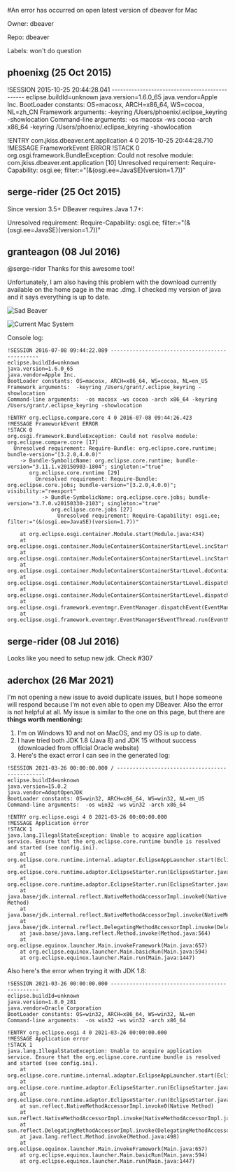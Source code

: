 #An error has occurred on open latest version of dbeaver for Mac

Owner: dbeaver

Repo: dbeaver

Labels: won't do question 

## phoenixg (25 Oct 2015)

!SESSION 2015-10-25 20:44:28.041 -----------------------------------------------
eclipse.buildId=unknown
java.version=1.6.0_65
java.vendor=Apple Inc.
BootLoader constants: OS=macosx, ARCH=x86_64, WS=cocoa, NL=zh_CN
Framework arguments:  -keyring /Users/phoenix/.eclipse_keyring -showlocation
Command-line arguments:  -os macosx -ws cocoa -arch x86_64 -keyring /Users/phoenix/.eclipse_keyring -showlocation

!ENTRY com.jkiss.dbeaver.ent.application 4 0 2015-10-25 20:44:28.710
!MESSAGE FrameworkEvent ERROR
!STACK 0
org.osgi.framework.BundleException: Could not resolve module: com.jkiss.dbeaver.ent.application [10]
  Unresolved requirement: Require-Capability: osgi.ee; filter:="(&(osgi.ee=JavaSE)(version=1.7))"


## serge-rider (25 Oct 2015)

Since version 3.5+ DBeaver requires Java 1.7+:

Unresolved requirement: Require-Capability: osgi.ee; filter:="(&(osgi.ee=JavaSE)(version=1.7))"


## granteagon (08 Jul 2016)

@serge-rider Thanks for this awesome tool!

Unfortunately, I am also having this problem with the download currently available on the home page in the mac .dmg.  I checked my version of java and it says everything is up to date.

![Sad Beaver](https://s3.amazonaws.com/f.cl.ly/items/0U1e351p0B3x201K3g02/Image%202016.07.08%209%3A58%3A55%20AM.png?v=8fe2d6e9)

![Current Mac System](https://s3.amazonaws.com/f.cl.ly/items/021E1J032l2u050J331X/Image%202016.07.08%2010%3A02%3A06%20AM.png?v=bc0c08fd)

Console log:

```
!SESSION 2016-07-08 09:44:22.089 -----------------------------------------------
eclipse.buildId=unknown
java.version=1.6.0_65
java.vendor=Apple Inc.
BootLoader constants: OS=macosx, ARCH=x86_64, WS=cocoa, NL=en_US
Framework arguments:  -keyring /Users/grant/.eclipse_keyring -showlocation
Command-line arguments:  -os macosx -ws cocoa -arch x86_64 -keyring /Users/grant/.eclipse_keyring -showlocation

!ENTRY org.eclipse.compare.core 4 0 2016-07-08 09:44:26.423
!MESSAGE FrameworkEvent ERROR
!STACK 0
org.osgi.framework.BundleException: Could not resolve module: org.eclipse.compare.core [17]
  Unresolved requirement: Require-Bundle: org.eclipse.core.runtime; bundle-version="[3.2.0,4.0.0)"
    -> Bundle-SymbolicName: org.eclipse.core.runtime; bundle-version="3.11.1.v20150903-1804"; singleton:="true"
       org.eclipse.core.runtime [29]
         Unresolved requirement: Require-Bundle: org.eclipse.core.jobs; bundle-version="[3.2.0,4.0.0)"; visibility:="reexport"
           -> Bundle-SymbolicName: org.eclipse.core.jobs; bundle-version="3.7.0.v20150330-2103"; singleton:="true"
              org.eclipse.core.jobs [27]
                Unresolved requirement: Require-Capability: osgi.ee; filter:="(&(osgi.ee=JavaSE)(version=1.7))"

    at org.eclipse.osgi.container.Module.start(Module.java:434)
    at org.eclipse.osgi.container.ModuleContainer$ContainerStartLevel.incStartLevel(ModuleContainer.java:1582)
    at org.eclipse.osgi.container.ModuleContainer$ContainerStartLevel.incStartLevel(ModuleContainer.java:1561)
    at org.eclipse.osgi.container.ModuleContainer$ContainerStartLevel.doContainerStartLevel(ModuleContainer.java:1533)
    at org.eclipse.osgi.container.ModuleContainer$ContainerStartLevel.dispatchEvent(ModuleContainer.java:1476)
    at org.eclipse.osgi.container.ModuleContainer$ContainerStartLevel.dispatchEvent(ModuleContainer.java:1)
    at org.eclipse.osgi.framework.eventmgr.EventManager.dispatchEvent(EventManager.java:230)
    at org.eclipse.osgi.framework.eventmgr.EventManager$EventThread.run(EventManager.java:340)
```


## serge-rider (08 Jul 2016)

Looks like you need to setup new jdk.
Check #307


## aderchox (26 Mar 2021)

I'm not opening a new issue to avoid duplicate issues, but I hope someone will respond because I'm not even able to open my DBeaver. Also the error is not helpful at all. My issue is similar to the one on this page, but there are **things worth mentioning:**
1. I'm on Windows 10 and not on MacOS, and my OS is up to date.
2. I have tried both JDK 1.8 (Java 8) and JDK 15 without success (downloaded from official Oracle website)
3. Here's the exact error I can see in the generated log:
```
!SESSION 2021-03-26 00:00:00.000 / -----------------------------------------------
eclipse.buildId=unknown
java.version=15.0.2
java.vendor=AdoptOpenJDK
BootLoader constants: OS=win32, ARCH=x86_64, WS=win32, NL=en_US
Command-line arguments:  -os win32 -ws win32 -arch x86_64

!ENTRY org.eclipse.osgi 4 0 2021-03-26 00:00:00.000
!MESSAGE Application error
!STACK 1
java.lang.IllegalStateException: Unable to acquire application service. Ensure that the org.eclipse.core.runtime bundle is resolved and started (see config.ini).
	at org.eclipse.core.runtime.internal.adaptor.EclipseAppLauncher.start(EclipseAppLauncher.java:81)
	at org.eclipse.core.runtime.adaptor.EclipseStarter.run(EclipseStarter.java:401)
	at org.eclipse.core.runtime.adaptor.EclipseStarter.run(EclipseStarter.java:255)
	at java.base/jdk.internal.reflect.NativeMethodAccessorImpl.invoke0(Native Method)
	at java.base/jdk.internal.reflect.NativeMethodAccessorImpl.invoke(NativeMethodAccessorImpl.java:64)
	at java.base/jdk.internal.reflect.DelegatingMethodAccessorImpl.invoke(DelegatingMethodAccessorImpl.java:43)
	at java.base/java.lang.reflect.Method.invoke(Method.java:564)
	at org.eclipse.equinox.launcher.Main.invokeFramework(Main.java:657)
	at org.eclipse.equinox.launcher.Main.basicRun(Main.java:594)
	at org.eclipse.equinox.launcher.Main.run(Main.java:1447)

```
Also here's the error when trying it with JDK 1.8:
```
!SESSION 2021-03-26 00:00:00.000 -----------------------------------------------
eclipse.buildId=unknown
java.version=1.8.0_281
java.vendor=Oracle Corporation
BootLoader constants: OS=win32, ARCH=x86_64, WS=win32, NL=en
Command-line arguments:  -os win32 -ws win32 -arch x86_64

!ENTRY org.eclipse.osgi 4 0 2021-03-26 00:00:00.000
!MESSAGE Application error
!STACK 1
java.lang.IllegalStateException: Unable to acquire application service. Ensure that the org.eclipse.core.runtime bundle is resolved and started (see config.ini).
	at org.eclipse.core.runtime.internal.adaptor.EclipseAppLauncher.start(EclipseAppLauncher.java:81)
	at org.eclipse.core.runtime.adaptor.EclipseStarter.run(EclipseStarter.java:401)
	at org.eclipse.core.runtime.adaptor.EclipseStarter.run(EclipseStarter.java:255)
	at sun.reflect.NativeMethodAccessorImpl.invoke0(Native Method)
	at sun.reflect.NativeMethodAccessorImpl.invoke(NativeMethodAccessorImpl.java:62)
	at sun.reflect.DelegatingMethodAccessorImpl.invoke(DelegatingMethodAccessorImpl.java:43)
	at java.lang.reflect.Method.invoke(Method.java:498)
	at org.eclipse.equinox.launcher.Main.invokeFramework(Main.java:657)
	at org.eclipse.equinox.launcher.Main.basicRun(Main.java:594)
	at org.eclipse.equinox.launcher.Main.run(Main.java:1447)
```

